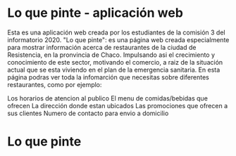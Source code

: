 # Lo que pinte - aplicación web

Esta es una aplicación web creada por los estudiantes de la comisión 3 del informatorio 2020. 
"Lo que pinte": es una página web creada especialmente para mostrar información acerca de restaurantes de la ciudad de Resistencia, en la pronvincia de Chaco. Impulsando asi el crecimiento y conocimiento de este sector, motivando el comercio, a raiz de la situación actual que se esta viviendo en el plan de la emergencia sanitaria. En esta página podras ver toda la infomarción que necesitas sobre diferentes restaurantes, como por ejemplo:

Los horarios de atencion al publico
El menu de comidas/bebidas que ofrecen
La dirección donde estan ubicados
Las promociones que ofrecen a sus clientes
Numero de contacto para envio a domicilio

# Lo que pinte
